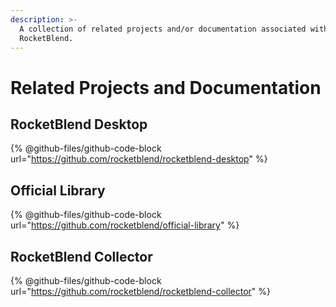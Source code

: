 ```yaml
---
description: >-
  A collection of related projects and/or documentation associated with
  RocketBlend.
---
```


# Related Projects and Documentation

## RocketBlend Desktop

{% @github-files/github-code-block url="https://github.com/rocketblend/rocketblend-desktop" %}

## Official Library

{% @github-files/github-code-block url="https://github.com/rocketblend/official-library" %}

## RocketBlend Collector

{% @github-files/github-code-block url="https://github.com/rocketblend/rocketblend-collector" %}
